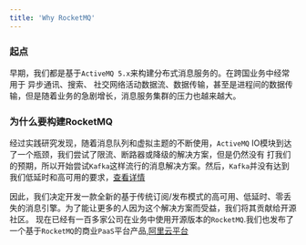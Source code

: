 ```yaml
---
title: 'Why RocketMQ'
---
```


### 起点

早期，我们都是基于`ActiveMQ 5.x`来构建分布式消息服务的。在跨国业务中经常用于 异步通讯、搜索、
社交网络活动数据流、数据传输，甚至是进程间的数据传输，但是随着业务的急剧增长，消息服务集群的压力也越来越大。


### 为什么要构建RocketMQ

经过实践研究发现，随着消息队列和虚拟主题的不断使用，`ActiveMQ` IO模块到达了一个瓶颈，我们尝试了限流、断路器或降级的解决方案，但是仍然没有
打我们的预期，所以开始尝试`Kafka`这样流行的消息解决方案。然后，`Kafka`并没有达到我们低延时和高可用的要求，[查看详情](http://rocketmq.apache.org/rocketmq/how-to-support-more-queues-in-rocketmq/)

因此，我们决定开发一款全新的基于传统订阅/发布模式的高可用、低延时、零丢失的消息引擎。为了能让更多的人因为这个解决方案而受益，我们将其贡献给开源社区。
现在已经有一百多家公司在业务中使用开源版本的`RocketMQ`.我们也发布了一个基于`RocketMQ`的商业`PaaS`平台产品,[阿里云平台](https://www.alibabacloud.com)
